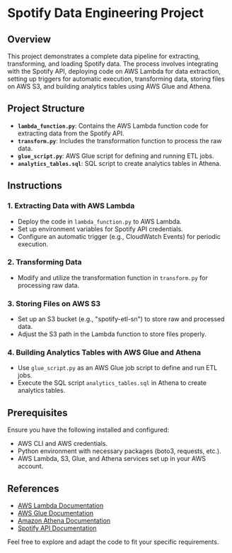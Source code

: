 # Spotify Data Engineering Project

## Overview

This project demonstrates a complete data pipeline for extracting, transforming, and loading Spotify data. The process involves integrating with the Spotify API, deploying code on AWS Lambda for data extraction, setting up triggers for automatic execution, transforming data, storing files on AWS S3, and building analytics tables using AWS Glue and Athena.

## Project Structure

- **`lambda_function.py`**: Contains the AWS Lambda function code for extracting data from the Spotify API.
- **`transform.py`**: Includes the transformation function to process the raw data.
- **`glue_script.py`**: AWS Glue script for defining and running ETL jobs.
- **`analytics_tables.sql`**: SQL script to create analytics tables in Athena.

## Instructions

### 1. Extracting Data with AWS Lambda

- Deploy the code in `lambda_function.py` to AWS Lambda.
- Set up environment variables for Spotify API credentials.
- Configure an automatic trigger (e.g., CloudWatch Events) for periodic execution.

### 2. Transforming Data

- Modify and utilize the transformation function in `transform.py` for processing raw data.

### 3. Storing Files on AWS S3

- Set up an S3 bucket (e.g., "spotify-etl-sn") to store raw and processed data.
- Adjust the S3 path in the Lambda function to store files properly.

### 4. Building Analytics Tables with AWS Glue and Athena

- Use `glue_script.py` as an AWS Glue job script to define and run ETL jobs.
- Execute the SQL script `analytics_tables.sql` in Athena to create analytics tables.

## Prerequisites

Ensure you have the following installed and configured:

- AWS CLI and AWS credentials.
- Python environment with necessary packages (boto3, requests, etc.).
- AWS Lambda, S3, Glue, and Athena services set up in your AWS account.

## References

- [AWS Lambda Documentation](https://docs.aws.amazon.com/lambda/)
- [AWS Glue Documentation](https://docs.aws.amazon.com/glue/)
- [Amazon Athena Documentation](https://docs.aws.amazon.com/athena/)
- [Spotify API Documentation](https://developer.spotify.com/documentation/web-api/)

Feel free to explore and adapt the code to fit your specific requirements.
